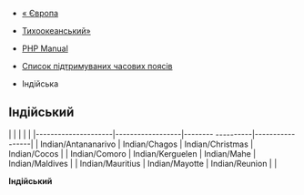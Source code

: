- [« Європа](timezones.europe.md)
- [Тихоокеанський»](timezones.pacific.md)

- [PHP Manual](index.md)
- [Список підтримуваних часових поясів](timezones.md)
- Індійська

## Індійський

| | | | |
|---------------------|------------------|-------- ----------|-----------------|
| Indian/Antananarivo | Indian/Chagos | Indian/Christmas | Indian/Cocos |
| Indian/Comoro | Indian/Kerguelen | Indian/Mahe | Indian/Maldives |
| Indian/Mauritius | Indian/Mayotte | Indian/Reunion | |

**Індійський**
